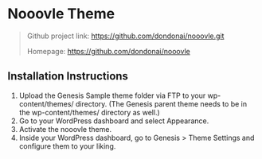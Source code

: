 # Nooovle Theme

>Github project link: https://github.com/dondonai/nooovle.git
>
>Homepage: https://github.com/dondonai/nooovle


## Installation Instructions

1. Upload the Genesis Sample theme folder via FTP to your wp-content/themes/ directory. (The Genesis parent theme needs to be in the wp-content/themes/ directory as well.)
2. Go to your WordPress dashboard and select Appearance.
3. Activate the nooovle theme.
4. Inside your WordPress dashboard, go to Genesis > Theme Settings and configure them to your liking.

